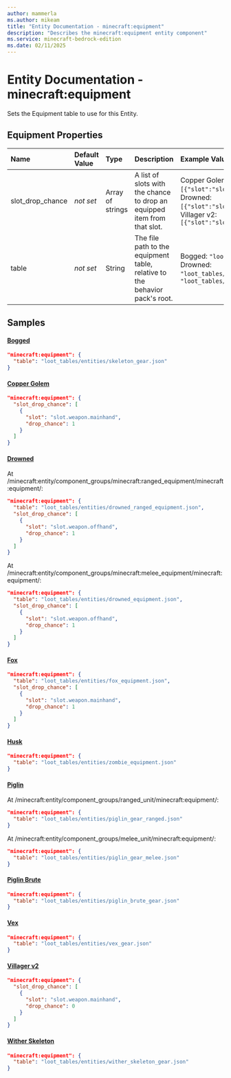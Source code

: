 ```yaml
---
author: mammerla
ms.author: mikeam
title: "Entity Documentation - minecraft:equipment"
description: "Describes the minecraft:equipment entity component"
ms.service: minecraft-bedrock-edition
ms.date: 02/11/2025 
---
```


# Entity Documentation - minecraft:equipment

Sets the Equipment table to use for this Entity.


## Equipment Properties

|Name       |Default Value |Type |Description |Example Values |
|:----------|:-------------|:----|:-----------|:------------- |
| slot_drop_chance | *not set* | Array of strings | A list of slots with the chance to drop an equipped item from that slot. | Copper Golem: `[{"slot":"slot.weapon.mainhand","drop_chance":1}]`, Drowned: `[{"slot":"slot.weapon.offhand","drop_chance":1}]`, Villager v2: `[{"slot":"slot.weapon.mainhand","drop_chance":0}]` | 
| table | *not set* | String | The file path to the equipment table, relative to the behavior pack's root. | Bogged: `"loot_tables/entities/skeleton_gear.json"`, Drowned: `"loot_tables/entities/drowned_ranged_equipment.json"`, `"loot_tables/entities/drowned_equipment.json"` | 

## Samples

#### [Bogged](https://github.com/Mojang/bedrock-samples/tree/preview/behavior_pack/entities/bogged.json)


```json
"minecraft:equipment": {
  "table": "loot_tables/entities/skeleton_gear.json"
}
```

#### [Copper Golem](https://github.com/Mojang/bedrock-samples/tree/preview/behavior_pack/entities/copper_golem.json)


```json
"minecraft:equipment": {
  "slot_drop_chance": [
    {
      "slot": "slot.weapon.mainhand",
      "drop_chance": 1
    }
  ]
}
```

#### [Drowned](https://github.com/Mojang/bedrock-samples/tree/preview/behavior_pack/entities/drowned.json)

At /minecraft:entity/component_groups/minecraft:ranged_equipment/minecraft:equipment/: 

```json
"minecraft:equipment": {
  "table": "loot_tables/entities/drowned_ranged_equipment.json",
  "slot_drop_chance": [
    {
      "slot": "slot.weapon.offhand",
      "drop_chance": 1
    }
  ]
}
```

At /minecraft:entity/component_groups/minecraft:melee_equipment/minecraft:equipment/: 

```json
"minecraft:equipment": {
  "table": "loot_tables/entities/drowned_equipment.json",
  "slot_drop_chance": [
    {
      "slot": "slot.weapon.offhand",
      "drop_chance": 1
    }
  ]
}
```

#### [Fox](https://github.com/Mojang/bedrock-samples/tree/preview/behavior_pack/entities/fox.json)


```json
"minecraft:equipment": {
  "table": "loot_tables/entities/fox_equipment.json",
  "slot_drop_chance": [
    {
      "slot": "slot.weapon.mainhand",
      "drop_chance": 1
    }
  ]
}
```

#### [Husk](https://github.com/Mojang/bedrock-samples/tree/preview/behavior_pack/entities/husk.json)


```json
"minecraft:equipment": {
  "table": "loot_tables/entities/zombie_equipment.json"
}
```

#### [Piglin](https://github.com/Mojang/bedrock-samples/tree/preview/behavior_pack/entities/piglin.json)

At /minecraft:entity/component_groups/ranged_unit/minecraft:equipment/: 

```json
"minecraft:equipment": {
  "table": "loot_tables/entities/piglin_gear_ranged.json"
}
```

At /minecraft:entity/component_groups/melee_unit/minecraft:equipment/: 

```json
"minecraft:equipment": {
  "table": "loot_tables/entities/piglin_gear_melee.json"
}
```

#### [Piglin Brute](https://github.com/Mojang/bedrock-samples/tree/preview/behavior_pack/entities/piglin_brute.json)


```json
"minecraft:equipment": {
  "table": "loot_tables/entities/piglin_brute_gear.json"
}
```

#### [Vex](https://github.com/Mojang/bedrock-samples/tree/preview/behavior_pack/entities/vex.json)


```json
"minecraft:equipment": {
  "table": "loot_tables/entities/vex_gear.json"
}
```

#### [Villager v2](https://github.com/Mojang/bedrock-samples/tree/preview/behavior_pack/entities/villager_v2.json)


```json
"minecraft:equipment": {
  "slot_drop_chance": [
    {
      "slot": "slot.weapon.mainhand",
      "drop_chance": 0
    }
  ]
}
```

#### [Wither Skeleton](https://github.com/Mojang/bedrock-samples/tree/preview/behavior_pack/entities/wither_skeleton.json)


```json
"minecraft:equipment": {
  "table": "loot_tables/entities/wither_skeleton_gear.json"
}
```

